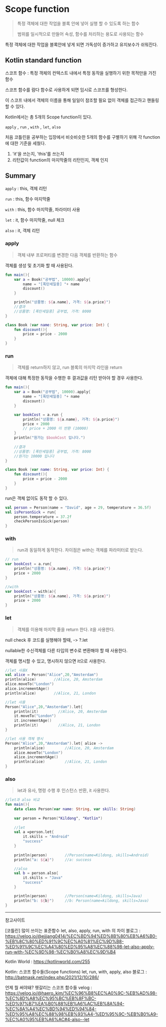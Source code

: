 # Scope function

> 특정 객체에 대한 작업을 블록 안에 넣어 실행 할 수 있도록 하는 함수
>
> 범위를 일시적으로 만들어 속성, 함수를 처리하는 용도로 사용되는 함수



특정 객체에 대한 작업을 블록안에 넣게 되면 가독성이 증가하고 유지보수가 쉬워진다.



## Kotlin standard function

스코프 함수 : 특정 객체의 컨텍스트 내에서 특정 동작을 실행하기 위한 목적만을 가진 함수

스코프 함수를 람다 함수로 사용하게 되면 임시로 스코프를 형성한다.

이 스코프 내에서 객체의 이름을 통해 일일이 참조할 필요 없이 객체를 접근하고 핸들링 할 수 있다.



Kotlin에서는 총 5개의 Scope function이 있다.

`apply` , `run` , `with` , `let`, `also` 



처음 코틀린을 공부하는 입장에서 비슷비슷한 5개의 함수를 구별하기 위해 각 function에 대한 기준을 세웠다.

1. 'it'을 쓰는지, 'this'를 쓰는지
2. 리턴값이 function의 마지막줄의 리턴인지, 객체 인지



## Summary

`apply` : this, 객체 리턴

`run` : this, 함수 마지막줄

`with` : this, 함수 마지막줄, 파라미터 사용

`let` : it, 함수 마지막줄, null 체크

`also` : it, 객체 리턴



### apply

> 객체 내부 프로퍼티를 변경한 다음 객체를 반환하는 함수

객체를 생성 및 초기화 할 때 사용된다.

```kotlin
fun main(){
	var a = Book("공부법", 10000).apply{
		name = "[폭탄세일중] "+ name
		discount()
	}

	println("상품명: ${a.name}, 가격: ${a.price}")
	//결과
	//상품명: [폭탄세일중] 공부법, 가격: 8000
}

class Book (var name: String, var price: Int) {
	fun discount(){
		price = price - 2000
	}
}
```



### run

> 객체를 return하지 않고, run 블록의 마지막 라인을 return

객체에 대해 특정한 동작을 수행한 후 결과값을 리턴 받아야 할 경우 사용한다.



```kotlin
fun main(){
	var a = Book("공부법", 10000).apply{
		name = "[폭탄세일중] "+ name
		discount()
	}

	var bookCost = a.run {
		println("상품명: ${a.name}, 가격: ${a.price}")	
		price + 2000
		// price + 2000 이 반환 (10000)
	}
	println("원가는 $bookCost 입니다.")
	
	//결과
	//상품명: [폭탄세일중] 공부법, 가격: 8000
	//원가는 10000 입니다
}

class Book (var name: String, var price: Int) {
	fun discount(){
		price = price - 2000
	}
}
```



run은 객체 없이도 동작 할 수 있다.

```kotlin
val person = Person(name = "David", age = 29, temperature = 36.5f)
val isPersonSick = run{
    person.temperature = 37.2f
    checkPersonIsSick(person)
}
```



### with

> run과 동일하게 동작한다. 차이점은 with는 객체를 파라미터로 받는다.

```kotlin
// run
var bookCost = a.run{
	println("상품명: ${a.name}, 가격: ${a.price}")
	price + 2000
}

//with
var bookCost = with(a){
	println("상품명: ${a.name}, 가격: ${a.price}")
	price + 2000
}
```



### let

> 객체를 이용해 마지막 줄을 return 한다. it을 사용한다.

null check 후 코드를 실행해야 할때, -> ?.let

nullable한 수신객체를 다른 타입의 변수로 변환해야 할 때 사용한다.

객체를 명시할 수 있고, 명시하지 않으면 it으로 사용한다.

```kotlin
//let 사용X
val alice = Person("Alice",20,"Amsterdam")
println(alice)        //Alice, 20, Amsterdam
alice.moveTo("London")
alice.incrementAge()
println(alice)        //Alice, 21, London

//let 사용
Person("Alice",20,"Amsterdam").let{
	println(it)         //Alice, 20, Amsterdam
	it.moveTo("London")
	it.incrementAge()
	println(it)         //Alice, 21, London
}

//let 사용 객체 명시
Person("Alice",20,"Amsterdam").let{ alice ->
	println(alice)         //Alice, 20, Amsterdam
	alice.moveTo("London")
	alice.incrementAge()
	println(alice)         //Alice, 21, London
}
```



### also

> let과 유사, 명령 수행 후 인스턴스 반환, it 사용한다.

```kotlin
//let과 also 비교
fun main(){
	data class Person(var name: String, var skills: String)
	
	var person = Person("Kildong", "Kotlin")
	
	//let
	val a =person.let{
		it.skills = "Android"
		"success"
	}
	
	println(person)        //Person(name=Kildong, skills=Android)
	println("a: ${a}")     //a: success

	//also
	val b = person.also{
		it.skills = "Java"
		"success"
	}

	println(person)        //Person(name=Kildong, skills=Java)
	println("b: ${b}")     //b: Person(name=kildong, skills=Java)
}
```



---

참고사이트

[코틀린] 많이 쓰이는 표준함수 let, also, apply, run, with 의 차이 블로그 : https://velog.io/@ejjjang0414/%EC%BD%94%ED%8B%80%EB%A6%B0-%EB%8C%80%ED%91%9C%EC%A0%81%EC%9D%B8-%ED%91%9C%EC%A4%80%ED%95%A8%EC%88%98-let-also-apply-run-with-%EC%9D%98-%EC%B0%A8%EC%9D%B4



Kotlin World : https://kotlinworld.com/255



Kotlin: 스코프 함수들(Scope functions) let, run, with, apply, also 블로그 : http://batmask.net/index.php/2021/12/10/286/



언제 뭘 써야돼? 헷갈리는 스코프 함수들 velog : https://velog.io/@haero_kim/%EC%96%B8%EC%A0%9C-%EB%AD%98-%EC%8D%A8%EC%95%BC%EB%8F%BC-%ED%97%B7%EA%B0%88%EB%A6%AC%EB%8A%94-%EC%8A%A4%EC%BD%94%ED%94%84-%ED%95%A8%EC%88%98%EB%93%A4-%ED%95%9C-%EB%B0%A9-%EC%A0%95%EB%A6%AC#4-also--let